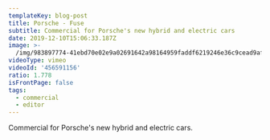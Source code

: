 ```yaml
---
templateKey: blog-post
title: Porsche - Fuse
subtitle: Commercial for Porsche's new hybrid and electric cars
date: 2019-12-10T15:06:33.187Z
image: >-
  /img/983897774-41ebd70e02e9a02691642a98164959faddf6219246e36c9cead9afdda18b9b8c-d_1920x1080.jpg
videoType: vimeo
videoId: '456591156'
ratio: 1.778
isFrontPage: false
tags:
  - commercial
  - editor
---
```

Commercial for Porsche's new hybrid and electric cars.
